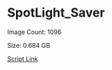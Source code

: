 # SpotLight_Saver

Image Count: 1096

Size: 0.684 GB

[Script Link](https://github.com/liuyal/Archive/blob/master/Python/Utilities/Miscellaneous/spotlight_saver.py)